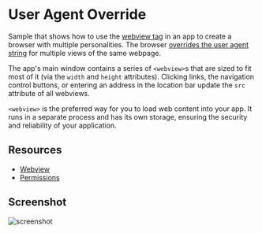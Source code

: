 # User Agent Override

Sample that shows how to use the [webview
tag](http://developer.chrome.com/apps/app_external.html#webview) in an app to
create a browser with multiple personalities. The browser [overrides the user
agent
string](https://developer.chrome.com/apps/tags/webview#method-setUserAgentOverride)
for multiple views of the same webpage.

The app's main window contains a series of `<webview>`s that are sized to fit
most of it (via the `width` and `height` attributes). Clicking links, the
navigation control buttons, or entering an address in the location bar
update the `src` attribute of all webviews.

`<webview>` is the preferred way for you to load web content into your
app. It runs in a separate process and has its own storage, ensuring the
security and reliability of your application.

## Resources

* [Webview](http://developer.chrome.com/apps/app_external.html#webview)
* [Permissions](http://developer.chrome.com/apps/manifest.html#permissions)


## Screenshot
![screenshot](https://raw.github.com/mdittmer/chrome-app-samples/user-agent/user-agent/assets/screenshot_1280_800.png)
